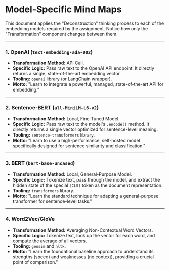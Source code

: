 # Model-Specific Mind Maps

This document applies the "Deconstruction" thinking process to each of the embedding models required by the assignment. Notice how only the "Transformation" component changes between them.

---

### 1. OpenAI (`text-embedding-ada-002`)
- **Transformation Method:** API Call.
- **Specific Logic:** Pass raw text to the OpenAI API endpoint. It directly returns a single, state-of-the-art embedding vector.
- **Tooling:** `openai` library (or LangChain wrapper).
- **Motto:** "Learn to integrate a powerful, managed, state-of-the-art API for embedding."

---

### 2. Sentence-BERT (`all-MiniLM-L6-v2`)
- **Transformation Method:** Local, Fine-Tuned Model.
- **Specific Logic:** Pass raw text to the model's `.encode()` method. It directly returns a single vector optimized for sentence-level meaning.
- **Tooling:** `sentence-transformers` library.
- **Motto:** "Learn to use a high-performance, self-hosted model specifically designed for sentence similarity and classification."

---

### 3. BERT (`bert-base-uncased`)
- **Transformation Method:** Local, General-Purpose Model.
- **Specific Logic:** Tokenize text, pass through the model, and extract the hidden state of the special `[CLS]` token as the document representation.
- **Tooling:** `transformers` library.
- **Motto:** "Learn the standard technique for adapting a general-purpose transformer for sentence-level tasks."

---

### 4. Word2Vec/GloVe
- **Transformation Method:** Averaging Non-Contextual Word Vectors.
- **Specific Logic:** Tokenize text, look up the vector for each word, and compute the average of all vectors.
- **Tooling:** `gensim` and `nltk`.
- **Motto:** "Learn the foundational baseline approach to understand its strengths (speed) and weaknesses (no context), providing a crucial point of comparison." 